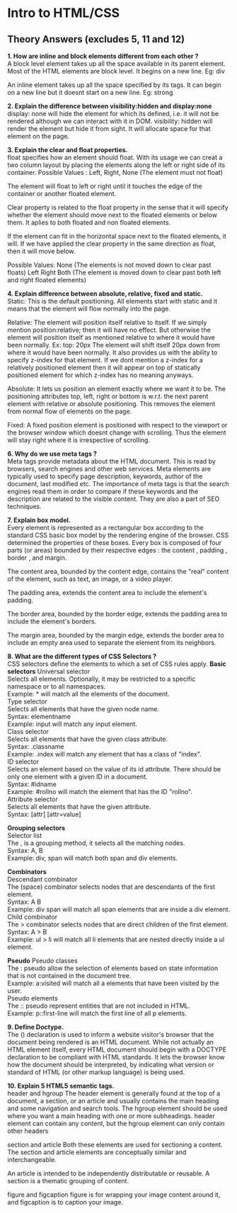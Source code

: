 # Intro to HTML/CSS
## Theory Answers (excludes 5, 11 and 12)

**1. How are inline and block elements different from each other ?**  
A block level element takes up all the space available in its parent element. Most of the HTML elements are block level. It begins on a new line. Eg: div  

An inline element takes up all the space specified by its tags. It can begin on a new line but it doesnt start on a new line. Eg: strong

**2. Explain the difference between visibility:hidden and display:none**    
display: none will hide the element for which its defined, i.e. it will not be rendered although we can interact with it in DOM.
visibility: hidden will render the element but hide it from sight. It will allocate space for that element on the page.

**3. Explain the clear and float properties.**    
float specifies how an element should float. With its usage we can creat a two column layout by placing the elements along the left or right side of its container.
Possible Values : Left, Right, None (The element must not float)

The element will float to left or right until it touches the edge of the container or another floated element.

Clear property is related to the float property in the sense that it will specify whether the element should move next to the floated elements or below them. It aplies to both floated and non floated elements.

If the element can fit in the horizontal space next to the floated elements, it will. If we have applied the clear property in the same direction as float, then it will move below.

Possible Values: 
None (The elements is not moved down to clear past floats)
Left
Right
Both (The element is moved down to clear past both left and right floated elements)

**4. Explain difference between absolute, relative, fixed and static.**  
Static: This is the default positioning. All elements start with static and it means that the element will flow normally into the page.

Relative: The element will position itself relative to itself. If we simply mention position:relative; then it will have no effect. But otherwise the element will position itself as mentioned relative to where it would have been normally. Ex: top: 20px The element will shift itself 20px down from where it would have been normally. It also provides us with the ability to specify z-index for that element. If we dont mention a z-index for a relatively positioned element then it will appear on top of statically positioned element for which z-index has no meaning anyways.

Absolute: It lets us position an element exactly where we want it to be. The positioning attributes top, left, right or bottom is w.r.t. the next parent element with relative or absolute positioning. This removes the element from normal flow of elements on the page.

Fixed: A fixed position element is positioned with respect to the viewport or the browser window which doesnt change with scrolling. Thus the element will stay right where it is irrespective of scrolling.

**6. Why do we use meta tags ?**  
Meta tags provide metadata about the HTML document. This is read by browsers, search engines and other web services. Meta elements are typically used to specify page description, keywords, author of the document, last modified etc. The importance of meta tags is that the search engines read them in order to compare if these keywords and the description are related to the visible content. They are also a part of SEO techniques.

**7. Explain box model.**    
Every element is represented as a rectangular box according to the standard CSS basic box model by the rendering engine of the browser. CSS determined the properties of these boxes.
Every box is composed of four parts (or areas) bounded by their respective edges : the content , padding , border , and margin.

The content area, bounded by the content edge, contains the "real" content of the element, such as text, an image, or a video player.

The padding area, extends the content area to include the element's padding.

The border area, bounded by the border edge, extends the padding area to include the element's borders.

The margin area, bounded by the margin edge, extends the border area to include an empty area used to separate the element from its neighbors. 

**8. What are the different types of CSS Selectors ?**  
CSS selectors define the elements to which a set of CSS rules apply.
**Basic selectors**
Universal selector  
Selects all elements. Optionally, it may be restricted to a specific namespace or to all namespaces.  
Example: * will match all the elements of the document.  
Type selector  
Selects all elements that have the given node name.  
Syntax: elementname  
Example: input will match any input element.  
Class selector  
Selects all elements that have the given class attribute.  
Syntax: .classname  
Example: .index will match any element that has a class of "index".  
ID selector  
Selects an element based on the value of its id attribute. There should be only one element with a given ID in a document.  
Syntax: #idname  
Example: #rollno will match the element that has the ID "rollno".  
Attribute selector  
Selects all elements that have the given attribute.  
Syntax: [attr] [attr=value]   

**Grouping selectors**  
Selector list  
The , is a grouping method, it selects all the matching nodes.  
Syntax: A, B  
Example: div, span will match both span and div elements.  

**Combinators**  
Descendant combinator  
The   (space) combinator selects nodes that are descendants of the first element.  
Syntax: A B  
Example: div span will match all span elements that are inside a div element.  
Child combinator  
The > combinator selects nodes that are direct children of the first element.  
Syntax: A > B  
Example: ul > li will match all li elements that are nested directly inside a ul element.  

**Pseudo**
Pseudo classes  
The : pseudo allow the selection of elements based on state information that is not contained in the document tree.  
Example: a:visited will match all a elements that have been visited by the user.  
Pseudo elements  
The :: pseudo represent entities that are not included in HTML.  
Example: p::first-line will match the first line of all p elements.  

**9. Define Doctype.**     
The (<!DOCTYPE html>) declaration is used to inform a website visitor's browser that the document being rendered is an HTML document. While not actually an HTML element itself, every HTML document should begin with a DOCTYPE declaration to be compliant with HTML standards. It lets the browser know how the document should be interpreted, by indicating what version or standard of HTML (or other markup language) is being used.

**10. Explain 5 HTML5 semantic tags.**  
header and hgroup
The header element is generally found at the top of a document, a section, or an article and usually contains the main heading and some navigation and search tools.
The hgroup element should be used where you want a main heading with one or more subheadings. header element can contain any content, but the hgroup element can only contain other headers

section and article
Both these elements are used for sectioning a content. The section and article elements are conceptually similar and interchangeable.

An article is intended to be independently distributable or reusable.
A section is a thematic grouping of content.

figure and figcaption
figure is for wrapping your image content around it, and figcaption is to caption your image.